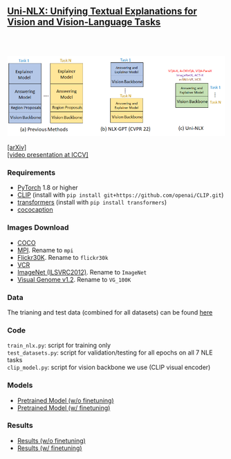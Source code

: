 ## [Uni-NLX: Unifying Textual Explanations for Vision and Vision-Language Tasks](https://arxiv.org/pdf/2308.09033.pdf)

<br>
<br>
<p align="center">
<img src="demo_uninlx.png" width="784"/>
  </p>

[[arXiv]](https://arxiv.org/pdf/2308.09033.pdf)<br>
[[video presentation at ICCV]](https://www.youtube.com/watch?v=zgI_0uThaxk)

### Requirements
- [PyTorch](https://pytorch.org/) 1.8 or higher
- [CLIP](https://github.com/openai/CLIP) (install with `pip install git+https://github.com/openai/CLIP.git`)
- [transformers](https://huggingface.co/docs/transformers/index) (install with `pip install transformers`)
- [cococaption](https://github.com/ruotianluo/coco-caption/tree/ea20010419a955fed9882f9dcc53f2dc1ac65092) 

### Images Download
- [COCO](https://cocodataset.org/#download) <br>
- [MPI](http://human-pose.mpi-inf.mpg.de/#download). Rename to `mpi` <br>
- [Flickr30K](http://shannon.cs.illinois.edu/DenotationGraph/). Rename to `flickr30k` <br>
- [VCR](https://visualcommonsense.com/download/) <br>
- [ImageNet (ILSVRC2012)](https://www.image-net.org/download.php). Rename to `ImageNet` <br>
- [Visual Genome v1.2](https://homes.cs.washington.edu/~ranjay/visualgenome/api.html). Rename to `VG_100K` <br>

### Data
The trianing and test data (combined for all datasets) can be found [here](https://drive.google.com/drive/folders/1vQAHOTStNBdPfiUbkgxsy2BeRrBeFUC7?usp=sharing)

### Code
`train_nlx.py`: script for training only<br>
`test_datasets.py`: script for validation/testing for all epochs on all 7 NLE tasks<br>
`clip_model.py`: script for vision backbone we use (CLIP visual encoder)<br>

### Models
- [Pretrained Model (w/o finetuning)](https://drive.google.com/drive/folders/1mSXY-W6OgDU5TOzQ6ShzikvntJi_aAmo?usp=sharing)
- [Pretrained Model (w/ finetuning)](https://drive.google.com/drive/folders/1yCiCT4BUoAP8faeFeHV1HgDJ8Kqu7feL?usp=sharing)

### Results
- [Results (w/o finetuning)](https://drive.google.com/drive/folders/1mL81AJRX2fCrJn0mct5DKV2csWrioZzP?usp=sharing)
- [Results (w/ finetuning)](https://drive.google.com/drive/folders/1b9l2R0p6rQrDOEKso9jFflLOiVnIXPSM?usp=sharing)
